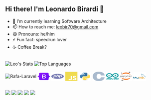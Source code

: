 ## Hi there! I'm Leonardo Birardi 👋

- 🌱 I’m currently learning Software Architecture
- 📫 How to reach me: leobir70@gmail.com
- 😄 Pronouns: he/him
- ⚡ Fun fact: speedrun lover
- ☕ Coffee Break?

<br>

<div>
<img src="https://github-readme-stats.vercel.app/api?username=M4x28&show_icons=true&theme=radical" alt="Leo's Stats" height="180em">
<img src="https://github-readme-stats.vercel.app/api/top-langs/?username=M4x28&langs_count=8&layout=compact&theme=radical" alt="Top Languages" height="180em">
</div> 

<div style="display: inline_block"><br>
  <img align="center" alt="Rafa-Laravel" height="30" width="40"  src="https://cdn.jsdelivr.net/gh/devicons/devicon@latest/icons/laravel/laravel-original.svg" />   
  <img align="center" alt="Rafa-Bootstrap" height="30" width="40" src="https://raw.githubusercontent.com/devicons/devicon/master/icons/bootstrap/bootstrap-original.svg">
  <img align="center" alt="Rafa-Php" height="30" width="40" src="https://raw.githubusercontent.com/devicons/devicon/master/icons/php/php-plain.svg">
  <img align="center" alt="Rafa-Js" height="30" width="40" src="https://raw.githubusercontent.com/devicons/devicon/master/icons/javascript/javascript-plain.svg">
  <img align="center" alt="Rafa-Python" height="30" width="40" src="https://raw.githubusercontent.com/devicons/devicon/master/icons/python/python-original.svg">
  <img align="center" alt="Rafa-C" height="30" width="40" src="https://raw.githubusercontent.com/devicons/devicon/master/icons/c/c-original.svg">
  <img align="center" alt="Rafa-Arduino" height="30" width="40" src="https://raw.githubusercontent.com/devicons/devicon/master/icons/arduino/arduino-original-wordmark.svg">
  <img align="center" alt="Rafa-Jupyter" height="30" width="40" src="https://raw.githubusercontent.com/devicons/devicon/master/icons/jupyter/jupyter-original-wordmark.svg">
  <img align="center" alt="Rafa-MySql" height="30" width="40" src="https://raw.githubusercontent.com/devicons/devicon/master/icons/mysql/mysql-original-wordmark.svg">
</div>         
          
##          
  
<div> 
  <a href = "mailto:leobir68@gmail.com"><img src="https://img.shields.io/badge/-Gmail-%23333?style=for-the-badge&logo=gmail&logoColor=white" target="_blank"></a>
  <a href="https://discordapp.com/users/3935" target="_blank"><img src="https://img.shields.io/badge/Discord-7289DA?style=for-the-badge&logo=discord&logoColor=white" target="_blank"></a> 
 <a href="https://www.linkedin.com/in/leonardo-birardi/" target="_blank"><img src="https://img.shields.io/badge/-LinkedIn-%230077B5?style=for-the-badge&logo=linkedin&logoColor=white" target="_blank"></a>  
  <a href="https://t.me/Max28l" target="_blank"><img src="https://img.shields.io/badge/Telegram-2CA5E0?style=for-the-badge&logo=telegram&logoColor=white" target="_blank"></a> 
  <a href="https://open.spotify.com/playlist/54AnXUXZ1asK36KIeInZAK?si=a85dfcd4e44b4c79" target="_blank"><img src="https://img.shields.io/badge/Spotify-1ED760?&style=for-the-badge&logo=spotify&logoColor=white" target="_blank"></a>
</div>  

<!--
![Snake animation](https://github.com/M4x28/M4x28/blob/output/github-contribution-grid-snake.svg)
!>
